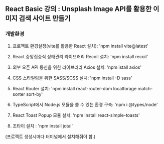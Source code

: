 ## React Basic 강의 : Unsplash Image API를 활용한 이미지 검색 사이트 만들기

### 개발환경

1. 프로젝트 환경설정(vite를 활용한 React 설치): 'npm install vite@latest' <br />

2. React 중앙집중식 상태관리 라이브러리 Recoil 설치: 'npm install recoil' <br />

3. 외부 오픈 API 통신을 위한 라이브러리 Axios 설치: 'npm istall axios' <br />

4. CSS 스타일링을 위한 SASS/SCSS 설치: 'npm install -D sass' <br />

5. React Router 설치: 'npm install react-router-dom localforage match-sorter sort-by' <br />

6. TypeScript에서 Node.js 모듈을 쓸 수 있는 환경 구축: 'npm i @types/node' <br />

7. React Toast Popup 모듈 설치: 'npm install react-simple-toasts' <br />

8. 조타이 설치 : 'npm install jotai'

(프로젝트 생성시마다 터미널에서 설치해줘야 함.)
